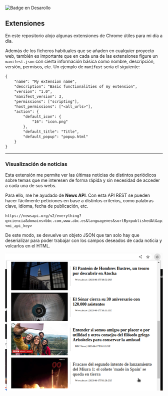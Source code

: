 ![Badge en Desarollo](https://img.shields.io/badge/STATUS-EN%20DESAROLLO-green)

## Extensiones

En este repositorio alojo algunas extensiones de Chrome útiles para mi día a día.

Además de los ficheros habituales que se añaden en cualquier proyecto web, también es importante que en cada una de las extensiones figure un `manifest.json` con cierta información básica como nombre, descripción, versión, permisos, etc. Un ejemplo de `manifest` sería el siguiente:

    {
        "name": "My extension name",
        "description": "Basic functionalities of my extension",
        "version": "1.0",
        "manifest_version": 3,
        "permissions": ["scripting"],
        "host_permissions": ["<all_urls>"],
        "action": {
            "default_icon": {
                "16": "icon.png"
            },
            "default_title": "Title",
            "default_popup": "popup.html"
        }
    } 

---

### Visualización de noticias

Esta extensión me permite ver las últimas noticias de distintos periódicos sobre temas que me interesen de forma rápida y sin necesidad de acceder a cada una de sus webs.

Para ello, me he ayudado de **News API**. Con esta API REST se pueden hacer fácilmente peticiones en base a distintos criterios, como palabras clave, idioma, fecha de publicación, etc.

    https://newsapi.org/v2/everything?q=ciencia&domains=bbc.com,www.abc.es&language=es&sortBy=publishedAt&apiKey=<mi_api_key>

De este modo, se devuelve un objeto JSON que tan solo hay que deserializar para poder trabajar con los campos deseados de cada noticia y volcarlos en el HTML.

![](/news_extension/imgs/demo.png)